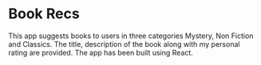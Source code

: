 # Book Recs
This app suggests books to users in three categories Mystery, Non Fiction and Classics. The title, description of the book along with my personal rating are provided. The app has been built using React.
